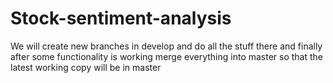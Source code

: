 # Stock-sentiment-analysis


We will create new branches in develop and do all the stuff there and finally after some functionality is working merge everything into master so that the latest working copy will be in master

